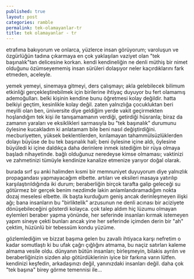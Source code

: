 ```yaml
---
published: true
layout: post
categories: ramble
permalink: tek-olamayanlar-tr
title: tek olamayanlar - tr
---
```

etrafıma bakıyorum ve onlarca, yüzlerce insan görüyorum; varoluşun ve özgürlüğün tadına çıkarmaya en çok yaklaşılan vaziyet olan "tek başınalık"tan delicesine korkan. kendi kendineliğin ne denli müthiş bir nimet olduğunu özümseyememiş insan sürüleri dolaşıyor neler kaçırdıklarını fark etmeden, aceleyle. 

yemek yemeyi, sinemaya gitmeyi, ders çalışmayı; akla gelebilecek bilimum etkinliği gerçekleştirebilmek için birilerine ihtiyaç duyuyor bu fert olamamış ademoğulları. belki kişinin kendine bunu öğretmesi kolay değildir. hatta belkiyi geçtim, kesinlikle kolay değil. zaten yalnızlığa çocukluktan beri meyilli olan ben, üniversite diye geldiğim yerde vakit geçirmekten hoşlandığım tek kişi ile tanışamamanın verdiği, getirdiği hüsranla; biraz da zamanın yaraları ve eksiklikleri sarmasıyla bu "tek başınalık" durumunu öylesine kucakladım ki anlatamam bile beni nasıl değiştirdiğini. mecburiyetten, yüksek beklentilerden, kırılamayan tahammülsüzlüklerden dolayı büyüse de bu tek başınalık hali; beni öylesine içine aldı, öylesine büyüledi ki içine daldıkça daha derinlere inmek istediğim bir rüya olmaya başladı nihayetinde. bağlı olduğunuz neredeyse kimse olmaması; vaktinizi ve zahmetinizi tümüyle kendinize kanalize etmenize yarıyor doğal olarak. 

burada sırf şu anki halimden kısmi bir memnuniyet duyuyorum diye yalnızlık propagandası yapmayacağım elbette. artıları ve eksileri masaya yatırılıp karşılaştırıldığında iki durum; beraberliğin birçok tarafta galip geleceği su götürmez bir gerçek benim nezdimde lakin anlamlandıramadığım nokta dozaj meselesi elbette. ilk başta kurduğum geniş ancak derinleşmeyen ilişki ağı; bana insanların bu "birliktelik" arzusunun ne denli acınası bir aciziyete dönüşebileceğini gösterdi kolayca. çok talep aldım hiç lüzumu olmayan eylemleri beraber yapma yönünde, her seferinde insanları kırmak istemeyen yapım sineye çekti bunları ancak yine her seferinde içimden derin bir "ah" çektim, hüzünlü bir tebessüm kondu yüzüme.

gözlemlediğim ve bizzat başıma gelen bu zavallı ihtiyaca karşı nefretim o kadar somutlaştı ki bu ufak çağrı çığlığını atmama, bu naçiz satırları kaleme almama vesile oldu. dünyanın bütün insanları; birleşmeyin, bilakis ayrılın ve beraberliğinizin sizden alıp götürdüklerinin iyice bir farkına varın lütfen. kendinizi keşfedin, arkadaşınızı değil, yanınızdaki insanları değil. daha çok "tek başına" birey görme temennisi ile...
